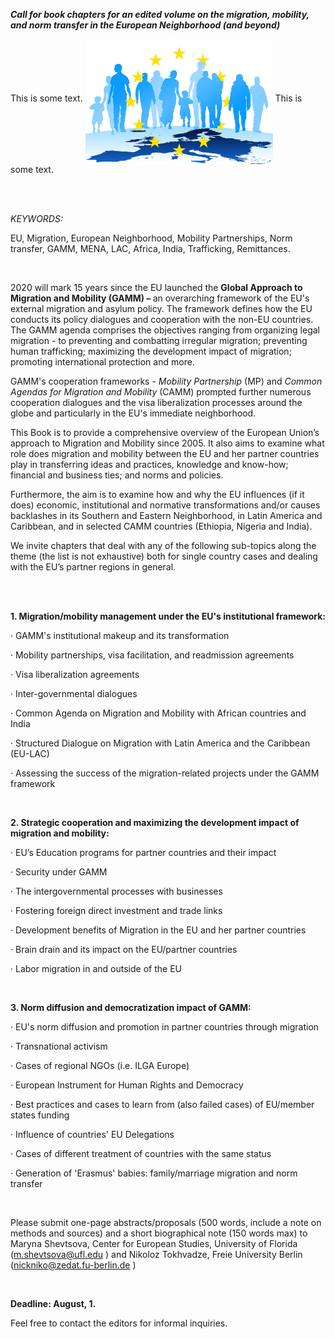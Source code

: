 <p><b><i>Call for book chapters for an edited volume on the migration, mobility, and norm transfer in the European Neighborhood (and beyond)</i></b></p>



<p>This is some text. <img src="https://github.com/zolokin/CfP-EU-Migration/blob/master/Fotolia_Migration_Resized_web.jpg" alt="display this" align="middle" height=200> This is some text.</p>



<br>
<br>
<p><i>KEYWORDS: </i></p>

<p>EU, Migration, European Neighborhood, Mobility Partnerships, Norm transfer, GAMM, MENA, LAC, Africa, India, Trafficking, Remittances.</p>
<br>
<p>2020 will mark 15 years since the EU launched the <b>Global Approach to Migration and Mobility (GAMM) – </b>an overarching framework of the EU's external migration and asylum policy. The framework defines how the EU conducts its policy dialogues and cooperation with the non-EU countries. The GAMM agenda comprises the objectives ranging from organizing legal migration - to preventing and combatting irregular migration; preventing human trafficking; maximizing the development impact of migration; promoting international protection and more. </p>

<p>GAMM's cooperation frameworks - <i>Mobility Partnership</i> (MP) and <i>Common Agendas for Migration and Mobility</i> (CAMM) prompted further numerous cooperation dialogues and the visa liberalization processes around the globe and particularly in the EU's immediate neighborhood. </p>

<p>This Book is to provide a comprehensive overview of the European Union’s approach to Migration and Mobility since 2005. It also aims to examine what role does migration and mobility between the EU and her partner countries play in transferring ideas and practices, knowledge and know-how; financial and business ties; and norms and policies. </p>

<p>Furthermore, the aim is to examine how and why the EU influences (if it does) economic, institutional and normative transformations and/or causes backlashes in its Southern and Eastern Neighborhood, in Latin America and Caribbean, and in selected CAMM countries (Ethiopia, Nigeria and India). </p>

<p>We invite chapters that deal with any of the following sub-topics along the theme (the list is not exhaustive) both for single country cases and dealing with the EU’s partner regions in general. </p>
<br>
<br>
<p><b>1. Migration/mobility management under the EU's institutional framework: </b></p>

<p>· GAMM's institutional makeup and its transformation </p>

<p>· Mobility partnerships, visa facilitation, and readmission agreements </p>

<p>· Visa liberalization agreements </p>

<p>· Inter-governmental dialogues </p>

<p>· Common Agenda on Migration and Mobility with African countries and India </p>

<p>· Structured Dialogue on Migration with Latin America and the Caribbean (EU-LAC) </p>

<p>· Assessing the success of the migration-related projects under the GAMM framework </p>

<br>
<p><b>2. Strategic cooperation and maximizing the development impact of migration and mobility:</b></p>

<p>· EU’s Education programs for partner countries and their impact </p>

<p>· Security under GAMM </p>

<p>· The intergovernmental processes with businesses </p>

<p>· Fostering foreign direct investment and trade links</p>

<p>· Development benefits of Migration in the EU and her partner countries</p>

<p>· Brain drain and its impact on the EU/partner countries </p>

<p>· Labor migration in and outside of the EU</p>

<br>
<p><b>3. Norm diffusion and democratization impact of GAMM: </b></p>

<p>· EU's norm diffusion and promotion in partner countries through migration </p>

<p>· Transnational activism </p>

<p>· Cases of regional NGOs (i.e. ILGA Europe) </p>

<p>· European Instrument for Human Rights and Democracy </p>

<p>· Best practices and cases to learn from (also failed cases) of EU/member states funding</p>

<p>· Influence of countries' EU Delegations </p>

<p>· Cases of different treatment of countries with the same status </p>

<p>· Generation of 'Erasmus' babies: family/marriage migration and norm transfer </p>

<br>
<p>Please submit one-page abstracts/proposals (500 words, include a note on methods and sources) and a short biographical note (150 words max) to Maryna Shevtsova, Center for European Studies, University of Florida (<a href="mailto:m.shevtsova@ufl.edu" target="_blank">m.shevtsova@ufl.edu</a> ) and Nikoloz Tokhvadze, Freie University Berlin (<a href="mailto:nickniko@zedat.fu-berlin.de" target="_blank">nickniko@zedat.fu-berlin.de</a> ) </p>

<br>
<p><b>Deadline: August, 1. </b></p>

<p>Feel free to contact the editors for informal inquiries. </p>
